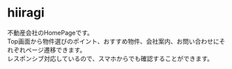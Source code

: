 # hiiragi
不動産会社のHomePageです。<br>
Top画面から物件選びのポイント、おすすめ物件、会社案内、お問い合わせにそれぞれページ遷移できます。<br>
レスポンシブ対応しているので、スマホからでも確認することができます。
